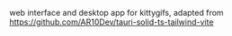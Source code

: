 web interface and desktop app for kittygifs, adapted from https://github.com/AR10Dev/tauri-solid-ts-tailwind-vite
